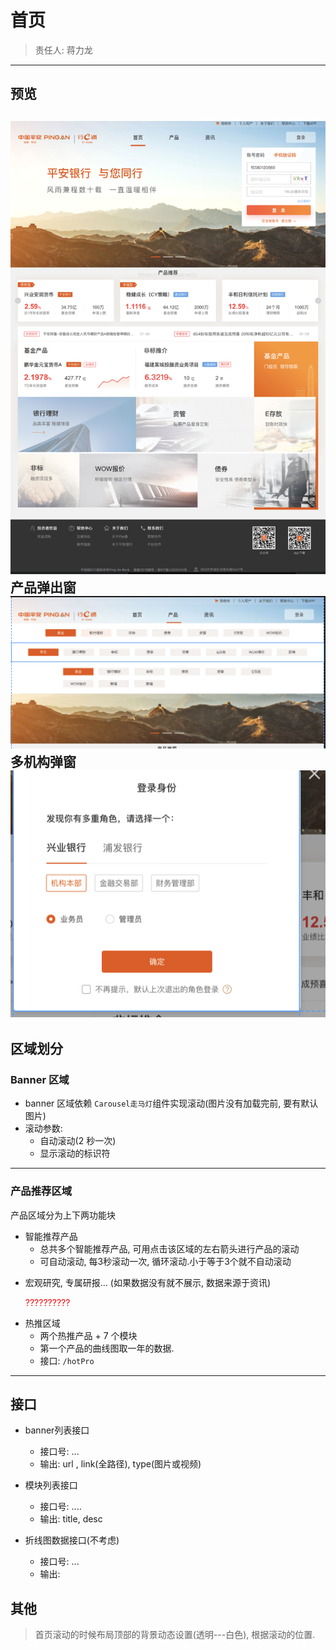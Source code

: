 # 首页

> 责任人: 蒋力龙

---

## 预览

![首页](./doc/home.png)
产品弹出窗
![弹出](./doc/abc.png)
多机构弹窗
![](./doc/sel.png)
---

## 区域划分

### Banner 区域

- banner 区域依赖 `Carousel走马灯`组件实现滚动(图片没有加载完前, 要有默认图片)
- 滚动参数:
  - 自动滚动(2 秒一次)
  - 显示滚动的标识符

---

### 产品推荐区域

产品区域分为上下两功能块

- 智能推荐产品
  - 总共多个智能推荐产品, 可用点击该区域的左右箭头进行产品的滚动
  - 可自动滚动, 每3秒滚动一次, 循环滚动.小于等于3个就不自动滚动

* 宏观研究, 专属研报... (如果数据没有就不展示, 数据来源于资讯)

  <font color=#FF0000>??????????</font>

- 热推区域
  - 两个热推产品 + 7 个模块
  - 第一个产品的曲线图取一年的数据.
  - 接口: `/hotPro`

---

## 接口
- banner列表接口
    - 接口号: ...
    - 输出: url , link(全路径), type(图片或视频)



- 模块列表接口
  - 接口号: ....
  - 输出: title, desc

- 折线图数据接口(不考虑)
  - 接口号: ...
  - 输出: 

## 其他

> 首页滚动的时候布局顶部的背景动态设置(透明---白色), 根据滚动的位置.

